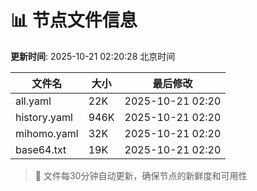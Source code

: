# 📊 节点文件信息

**更新时间**: 2025-10-21 02:20:28 北京时间

| 文件名 | 大小 | 最后修改 |
|--------|------|----------|
| all.yaml | 22K | 2025-10-21 02:20 |
| history.yaml | 946K | 2025-10-21 02:20 |
| mihomo.yaml | 32K | 2025-10-21 02:20 |
| base64.txt | 19K | 2025-10-21 02:20 |

> 🔄 文件每30分钟自动更新，确保节点的新鲜度和可用性
